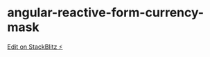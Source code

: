 # angular-reactive-form-currency-mask

[Edit on StackBlitz ⚡️](https://stackblitz.com/edit/angular11-currency-mask-vrpvj7)